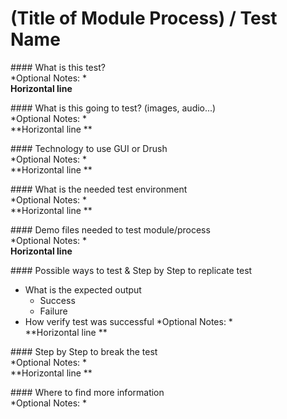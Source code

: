 # (Title of Module Process) / Test Name

\#### What is this test? <br/>
*Optional Notes: *<br/>
**Horizontal line** <br/>

\#### What is this going to test? (images, audio...)<br/>
*Optional Notes: *<br/>
**Horizontal line **<br/>

\#### Technology to use GUI or Drush<br/>
*Optional Notes: *<br/>
**Horizontal line **<br/>

\#### What is the needed test environment<br/>
*Optional Notes: *<br/>
**Horizontal line **<br/>

\#### Demo files needed to test module/process <br/>
*Optional Notes: *<br/>
**Horizontal line** <br/>

\#### Possible ways to test & Step by Step to replicate test <br/>
  * What is the expected output
    * Success
    * Failure
  * How verify test was successful
*Optional Notes: *<br/>
**Horizontal line **<br/>

\#### Step by Step to break the test<br/>
*Optional Notes: *<br/>
**Horizontal line **<br/>

\#### Where to find more information<br/>
*Optional Notes: *<br/>